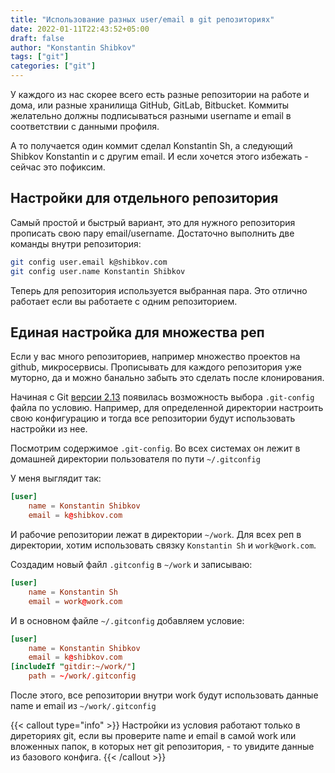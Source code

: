 ```yaml
---
title: "Использование разных user/email в git репозиториях"
date: 2022-01-11T22:43:52+05:00
draft: false
author: "Konstantin Shibkov"
tags: ["git"]
categories: ["git"]
---
```


У каждого из нас скорее всего есть разные репозитории на работе
и дома, или разные хранилища GitHub, GitLab, Bitbucket.
Коммиты желательно должны подписываться разными username и email в соответствии
с данными профиля.

А то получается один коммит сделал Konstantin Sh, а следующий Shibkov Konstantin
и с другим email. И если хочется этого избежать - сейчас это пофиксим.

## Настройки для отдельного репозитория

Самый простой и быстрый вариант, это для нужного репозитория прописать
свою пару email/username. Достаточно выполнить две команды внутри репозитория:

```bash
git config user.email k@shibkov.com
git config user.name Konstantin Shibkov
```

Теперь для репозитория используется выбранная пара. Это отлично работает если вы
работаете с одним репозиторием.

## Единая настройка для множества реп

Если у вас много репозиториев, например множество проектов на github, микросервисы.
Прописывать для каждого репозитория уже муторно, да и можно банально забыть это сделать
после клонирования.

Начиная с Git
<a href="https://github.blog/2017-05-10-git-2-13-has-been-released/#conditional-configuration" target="_blank">версии 2.13</a>
появилась возможность выбора `.git-config` файла по условию. Например, для определенной директории
настроить свою конфигурацию и тогда все репозитории будут использовать настройки из нее.

Посмотрим содержимое `.git-config`. Во всех системах он лежит в домашней директории пользователя
по пути `~/.gitconfig`

У меня выглядит так:

```toml
[user]
    name = Konstantin Shibkov
    email = k@shibkov.com
```

И рабочие репозитории лежат в директории `~/work`. Для всех реп в директории, хотим использовать связку
`Konstantin Sh` и `work@work.com`.

Создадим новый файл `.gitconfig` в `~/work` и записываю:

```toml
[user]
    name = Konstantin Sh
    email = work@work.com
```

И в основном файле `~/.gitconfig` добавляем условие:

```toml
[user]
    name = Konstantin Shibkov
    email = k@shibkov.com
[includeIf "gitdir:~/work/"]
    path = ~/work/.gitconfig
```

После этого, все репозитории внутри work будут использовать данные name и email из `~/work/.gitconfig`

{{< callout type="info" >}}
<i class="fas fa-info-circle"></i> Настройки из условия работают только в диреториях git,
если вы проверите name и email в самой work или вложенных папок, в которых нет git репозитория, -
то увидите данные из базового конфига.
{{< /callout >}}

